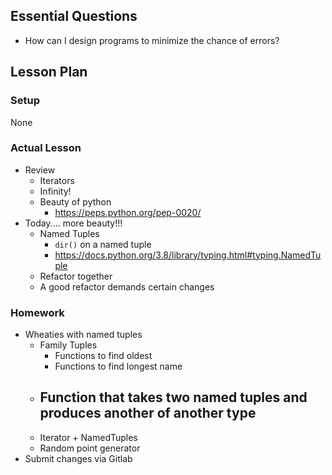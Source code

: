 ## Essential Questions

- How can I design programs to minimize the chance of errors?

## Lesson Plan

### Setup

None

### Actual Lesson

- Review
    - Iterators
    - Infinity!
    - Beauty of python
        - https://peps.python.org/pep-0020/
- Today.... more beauty!!!
    - Named Tuples
        - `dir()` on a named tuple
        - https://docs.python.org/3.8/library/typing.html#typing.NamedTuple
    - Refactor together
    - A good refactor demands certain changes

### Homework

- Wheaties with named tuples
    - Family Tuples
        - Functions to find oldest
        - Functions to find longest name
    - Function that takes two named tuples and produces another of another type
        - 
    - Iterator + NamedTuples
    - Random point generator
- Submit changes via Gitlab
